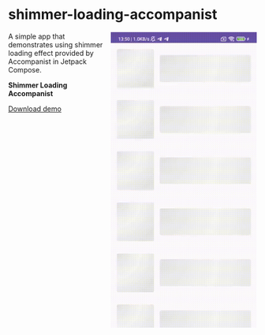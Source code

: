 # shimmer-loading-accompanist

<img align="right" width="296" height="600"  src="https://github.com/raheemadamboev/shimmer-loading-accompanist/blob/master/banner.gif" />

A simple app that demonstrates using shimmer loading effect provided by Accompanist in Jetpack Compose.

**Shimmer Loading Accompanist**

<a href="https://github.com/raheemadamboev/shimmer-loading-accompanist/blob/master/app-debug.apk">Download demo</a>
